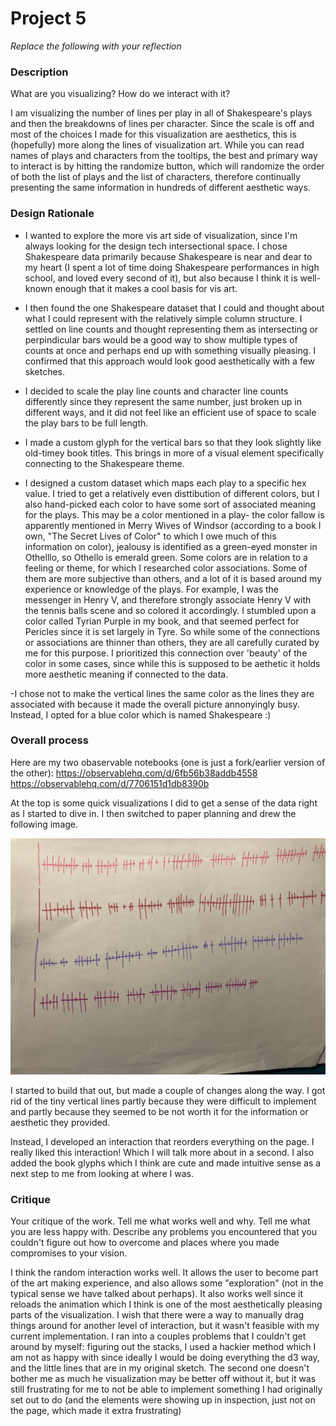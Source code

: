 # Project 5

_Replace the following with your reflection_

### Description

What are you visualizing? How do we interact with it?

I am visualizing the number of lines per play in all of Shakespeare's plays and then the breakdowns of lines per character. Since the scale is off and most of the choices I made for this visualization are aesthetics, this is (hopefully) more along the lines of visualization art. While you can read names of plays and characters from the tooltips, the best and primary way to interact is by hitting the randomize button, which will randomize the order of both the list of plays and the list of characters, therefore continually presenting the same information in hundreds of different aesthetic ways.

### Design Rationale

- I wanted to explore the more vis art side of visualization, since I'm always looking for the design tech intersectional space. I chose Shakespeare data primarily because Shakespeare is near and dear to my heart (I spent a lot of time doing Shakespeare performances in high school, and loved every second of it), but also because I think it is well-known enough that it makes a cool basis for vis art. 

- I then found the one Shakespeare dataset that I could and thought about what I could represent with the relatively simple column structure. I settled on line counts and thought representing them as intersecting or perpindicular bars would be a good way to show multiple types of counts at once and perhaps end up with something visually pleasing. I confirmed that this approach would look good aesthetically with a few sketches.

- I decided to scale the play line counts and character line counts differently since they represent the same number, just broken up in different ways, and it did not feel like an efficient use of space to scale the play bars to be full length. 

- I made a custom glyph for the vertical bars so that they look slightly like old-timey book titles. This brings in more of a visual element specifically connecting to the Shakespeare theme. 

- I designed a custom dataset which maps each play to a specific hex value. I tried to get a relatively even disttibution of different colors, but I also hand-picked each color to have some sort of associated meaning for the plays. This may be a color mentioned in a play- the color fallow is apparently mentioned in Merry Wives of Windsor (according to a book I own, "The Secret Lives of Color" to which I owe much of this information on color), jealousy is identified as a green-eyed monster in Othelllo, so Othello is emerald green. Some colors are in relation to a feeling or theme, for which I researched color associations. Some of them are more subjective than others, and a lot of it is based around my experience or knowledge of the plays. For example, I was the messenger in Henry V, and therefore strongly associate Henry V with the tennis balls scene and so colored it accordingly. I stumbled upon a color called Tyrian Purple in my book, and that seemed perfect for Pericles since it is set largely in Tyre. So while some of the connections or associations are thinner than others, they are all carefully curated by me for this purpose. I prioritized this connection over 'beauty' of the color in some cases, since while this is supposed to be aethetic it holds more aesthetic meaning if connected to the data. 

-I chose not to make the vertical lines the same color as the lines they are associated with because it made the overall picture annonyingly busy. Instead, I opted for a blue color which is named Shakespeare :)

### Overall process


Here are my two obaservable notebooks (one is just a fork/earlier version of the other):
https://observablehq.com/d/6fb56b38addb4558
https://observablehq.com/d/7706151d1db8390b

At the top is some quick visualizations I did to get a sense of the data right as I started to dive in. I then switched to paper planning and drew the following image. 


![visualization_sketch](IMG_5509.JPG)

I started to build that out, but made a couple of changes along the way. I got rid of the tiny vertical lines partly because they were difficult to implement and partly because they seemed to be not worth it for the information or aesthetic they provided.

Instead, I developed an interaction that reorders everything on the page. I really liked this interaction! Which I will talk more about in a second. I also added the book glyphs which I think are cute and made intuitive sense as a next step to me from looking at where I was. 

### Critique

Your critique of the work. Tell me what works well and why. Tell me what you are less happy with. Describe any problems you encountered that you couldn't figure out how to overcome and places where you made compromises to your vision. 

I think the random interaction works well. It allows the user to become part of the art making experience, and also allows some "exploration" (not in the typical sense we have talked about perhaps). It also works well since it reloads the animation which I think is one of the most aesthetically pleasing parts of the visualization. I wish that there were a way to manually drag things around for another level of interaction, but it wasn't feasible with my current implementation. I ran into a couples problems that I couldn't get around by myself: figuring out the stacks, I used a hackier method which I am not as happy with since ideally I would be doing everything the d3 way, and the little lines that are in my original sketch. The second one doesn't bother me as much he visualization may be better off without it, but it was still frustrating for me to not be able to implement something I had originally set out to do (and the elements were showing up in inspection, just not on the page, which made it extra frustrating)